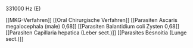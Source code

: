 331000 Hz (E)

[[MKG-Verfahren]]
[[Oral Chirurgische Verfahren]]
[[Parasiten Ascaris megalocephala (male) 0,68]]
[[Parasiten Balantidium coli Zysten 0,68]]
[[Parasiten Capillaria hepatica (Leber sect.)]]
[[Parasites Besnoitia (Lunge sect.)]]